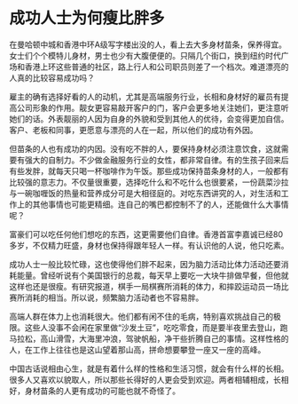 # 成功人士为何瘦比胖多

在曼哈顿中城和香港中环A级写字楼出没的人，看上去大多身材苗条，保养得宜。女士们个个模特儿身材，男士也少有大腹便便的。只隔几个街口，换到纽约时代广场和香港上环这些普通的社区，路上行人和公司职员则差了一个档次。难道漂亮的人真的比较容易成功吗？ 

雇主的确有选择好看的人的动机，尤其是高端服务行业，长相和身材好的雇员有提高公司形象的作用。靓女更容易敲开客户的门，客户会更多地关注她们，更注意听她们的话。外表靓丽的人因为自身的外貌和受到其他人的优待，会变得更加自信。客户、老板和同事，更愿意与漂亮的人在一起，所以他们的成功有外因。 

但苗条的人也有成功的内因。没有吃不胖的人，要保持身材必须注意饮食，这就需要有强大的自制力。不少做金融服务行业的女性，都非常自律。有的生孩子回来后有些发胖，就每天只喝一杯咖啡作为午饭。那些成功保持苗条身材的人，一般都有比较强的意志力。不仅量很重要，选择吃什么和不吃什么也很要紧，一份蔬菜沙拉与一碗咖喱饭的热量和营养成分可是大相径庭的。对吃东西讲究的人，对生活和工作上的其他事情也可能更精细。连自己的嘴巴都控制不了的人，还能做什么大事情呢？ 

富豪们可以吃任何他们想吃的东西，这更需要他们自律。香港首富李嘉诚已经80多岁，不仅精力旺盛，身材也保持得跟年轻人一样。有认识他的人说，他只吃素。 

成功人士一般比较忙碌，这也使得他们胖不起来，因为脑力活动比体力活动还要消耗能量。曾经听说有个美国银行的总裁，每天早上要吃一大块牛排做早餐，但他就这样也还是很瘦。有研究报道，棋手一局棋赛所消耗的体力，和摔跤运动员一场比赛所消耗的相当。所以说，频繁脑力活动者也不容易胖。 

高端人群在体力上也消耗很大。他们都有闲不住的毛病，特别喜欢挑战自己的极限。这些人没事不会闲在家里做“沙发土豆”，吃吃零食，而是要半夜里去登山，跑马拉松，高山滑雪，大海里冲浪，驾驶帆船，净干些折腾自己的事情。这样性格的人，在工作上往往也是这山望着那山高，拼命想要攀登一座又一座的高峰。 

中国古话说相由心生，就是有着什么样的性格和生活习惯，就会有什么样的长相。很多人又喜欢以貌取人，所以那些长得好的人更会受到欢迎。两者相辅相成，长相好，身材苗条的人更有成功的可能也就不奇怪了。